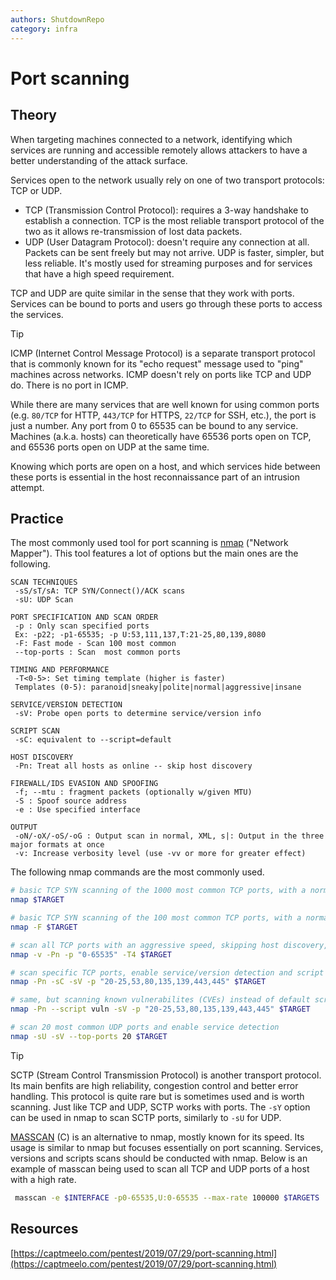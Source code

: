 ```yaml
---
authors: ShutdownRepo
category: infra
---
```


# Port scanning

## Theory

When targeting machines connected to a network, identifying which services are running and accessible remotely allows attackers to have a better understanding of the attack surface.

Services open to the network usually rely on one of two transport protocols: TCP or UDP.

* TCP (Transmission Control Protocol): requires a 3-way handshake to establish a connection. TCP is the most reliable transport protocol of the two as it allows re-transmission of lost data packets.
* UDP (User Datagram Protocol): doesn't require any connection at all. Packets can be sent freely but may not arrive. UDP is faster, simpler, but less reliable. It's mostly used for streaming purposes and for services that have a high speed requirement.

TCP and UDP are quite similar in the sense that they work with ports. Services can be bound to ports and users go through these ports to access the services.

> [!TIP]
> ICMP (Internet Control Message Protocol) is a separate transport protocol that is commonly known for its "echo request" message used to "ping" machines across networks. ICMP doesn't rely on ports like TCP and UDP do. There is no port in ICMP.

While there are many services that are well known for using common ports (e.g. `80/TCP` for HTTP, `443/TCP` for HTTPS, `22/TCP` for SSH, etc.), the port is just a number. Any port from 0 to 65535 can be bound to any service. Machines (a.k.a. hosts) can theoretically have 65536 ports open on TCP, and 65536 ports open on UDP at the same time.

Knowing which ports are open on a host, and which services hide between these ports is essential in the host reconnaissance part of an intrusion attempt.

## Practice

The most commonly used tool for port scanning is [nmap](https://nmap.org/) ("Network Mapper"). This tool features a lot of options but the main ones are the following.

```
SCAN TECHNIQUES
 -sS/sT/sA: TCP SYN/Connect()/ACK scans
 -sU: UDP Scan

PORT SPECIFICATION AND SCAN ORDER
 -p : Only scan specified ports
 Ex: -p22; -p1-65535; -p U:53,111,137,T:21-25,80,139,8080
 -F: Fast mode - Scan 100 most common
 --top-ports : Scan  most common ports
 
TIMING AND PERFORMANCE
 -T<0-5>: Set timing template (higher is faster)
 Templates (0-5): paranoid|sneaky|polite|normal|aggressive|insane 

SERVICE/VERSION DETECTION
 -sV: Probe open ports to determine service/version info
 
SCRIPT SCAN
 -sC: equivalent to --script=default

HOST DISCOVERY
 -Pn: Treat all hosts as online -- skip host discovery

FIREWALL/IDS EVASION AND SPOOFING
 -f; --mtu : fragment packets (optionally w/given MTU)
 -S : Spoof source address
 -e : Use specified interface

OUTPUT
 -oN/-oX/-oS/-oG : Output scan in normal, XML, s|: Output in the three major formats at once
 -v: Increase verbosity level (use -vv or more for greater effect)
```

The following nmap commands are the most commonly used.

```bash
# basic TCP SYN scanning of the 1000 most common TCP ports, with a normal speed
nmap $TARGET

# basic TCP SYN scanning of the 100 most common TCP ports, with a normal speed
nmap -F $TARGET

# scan all TCP ports with an aggressive speed, skipping host discovery, adding verbosity
nmap -v -Pn -p "0-65535" -T4 $TARGET

# scan specific TCP ports, enable service/version detection and script scanning, skipping host discovery, with an aggressive speed
nmap -Pn -sC -sV -p "20-25,53,80,135,139,443,445" $TARGET

# same, but scanning known vulnerabilites (CVEs) instead of default scripts
nmap -Pn --script vuln -sV -p "20-25,53,80,135,139,443,445" $TARGET

# scan 20 most common UDP ports and enable service detection
nmap -sU -sV --top-ports 20 $TARGET
```

> [!TIP]
> SCTP (Stream Control Transmission Protocol) is another transport protocol. Its main benfits are high reliability, congestion control and better error handling. This protocol is quite rare but is sometimes used and is worth scanning. Just like TCP and UDP, SCTP works with ports. The `-sY` option can be used in nmap to scan SCTP ports, similarly to `-sU` for UDP.

[MASSCAN](https://github.com/robertdavidgraham/masscan) (C) is an alternative to nmap, mostly known for its speed. Its usage is similar to nmap but focuses essentially on port scanning. Services, versions and scripts scans should be conducted with nmap. Below is an example of masscan being used to scan all TCP and UDP ports of a host with a high rate.

```bash
 masscan -e $INTERFACE -p0-65535,U:0-65535 --max-rate 100000 $TARGETS
```

## Resources

[https://captmeelo.com/pentest/2019/07/29/port-scanning.html](https://captmeelo.com/pentest/2019/07/29/port-scanning.html)
